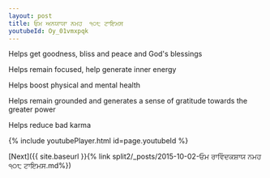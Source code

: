```yaml
---
layout: post
title: ਓਮ ਅਨਯਾਯਾ ਨਮਹ  ੧੦੮ ਟਾਇਮਸ
youtubeId: Oy_01vmxpqk
---
```

 
 
Helps get goodness, bliss and peace and God's blessings
 
Helps remain focused, help generate inner energy 
 
Helps boost physical and mental health 
 
Helps remain grounded and generates a sense of gratitude towards the greater power 
 
Helps reduce bad karma
 
 
 
 


{% include youtubePlayer.html id=page.youtubeId %}
 
[Next]({{ site.baseurl }}{% link  split2/_posts/2015-10-02-ਓਮ ਰਾਵਿੰਦਕਸ਼ਾਯ ਨਮਹ ੧੦੮ ਟਾਇਮਸ.md%})
 

